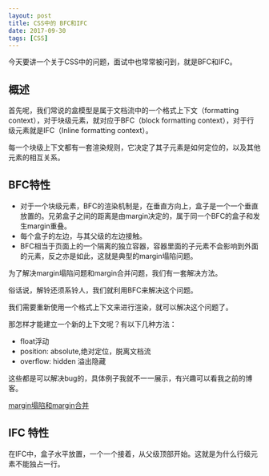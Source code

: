 ```yaml
---
layout: post
title: CSS中的 BFC和IFC
date: 2017-09-30
tags: [CSS]
---
```


今天要讲一个关于CSS中的问题，面试中也常常被问到，就是BFC和IFC。

## 概述

首先呢，我们常说的盒模型是属于文档流中的一个格式上下文（formatting context），对于块级元素，就对应于BFC（block formatting context），对于行级元素就是IFC（Inline formatting context）。

每一个块级上下文都有一套渲染规则，它决定了其子元素是如何定位的，以及其他元素的相互关系。

## BFC特性

- 对于一个块级元素，BFC的渲染机制是，在垂直方向上，盒子是一个一个垂直放置的。兄弟盒子之间的距离是由margin决定的，属于同一个BFC的盒子和发生margin重叠。
- 每个盒子的左边，与其父级的左边接触。
- BFC相当于页面上的一个隔离的独立容器，容器里面的子元素不会影响到外面的元素，反之亦是如此，这就是典型的margin塌陷问题。

为了解决margin塌陷问题和margin合并问题，我们有一套解决方法。

俗话说，解铃还须系铃人，我们就利用BFC来解决这个问题。

我们需要重新使用一个格式上下文来进行渲染，就可以解决这个问题了。

那怎样才能建立一个新的上下文呢？有以下几种方法：

- float浮动
- position: absolute,绝对定位，脱离文档流
- overflow: hidden 溢出隐藏

这些都是可以解决bug的，具体例子我就不一一展示，有兴趣可以看我之前的博客。

[margin塌陷和margin合并](http://leunggabou.com/blog/2017/06/30/CSS-second/)

## IFC 特性

在IFC中，盒子水平放置，一个一个接着，从父级顶部开始。这就是为什么行级元素不能独占一行。